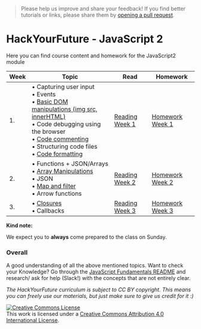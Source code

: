 > Please help us improve and share your feedback! If you find better tutorials
or links, please share them by [opening a pull request](https://github.com/HackYourFuture/JavaScript2/pulls).

# HackYourFuture - JavaScript 2

Here you can find course content and homework for the JavaScript2 module

|Week|Topic|Read|Homework|
|----|-----|----|--------|
|1.|• Capturing user input <br>• Events<br>• [Basic DOM manipulations (img src, innerHTML)](../../../fundamentals/blob/master/fundamentals/DOM_manipulation.md)<br>• Code debugging using the browser <br>• [Code commenting](../../../fundamentals/blob/master/fundamentals/code_commenting.md)<br>• Structuring code files<br>• [Code formatting](../../../fundamentals/blob/master/fundamentals/code_formatting.md) |[Reading Week 1](/Week1/README.md)|[Homework Week 1](/Week1/MAKEME.md)|
|2.|• Functions + JSON/Arrays<br>• [Array Manipulations](../../../fundamentals/blob/master/fundamentals/array_manipulation.md)<br>• JSON<br>• [Map and filter](../../../fundamentals/blob/master/fundamentals/map_filter.md)<br>• Arrow functions |[Reading Week 2](/Week2/README.md)|[Homework Week 2](/Week2/MAKEME.md)|
|3.|• [Closures](../../../fundamentals/blob/master/fundamentals/scope_closures_this.md) <br>• Callbacks|[Reading Week 3](/Week3/README.md)|[Homework Week 3](/Week3/MAKEME.md)|

__Kind note:__

We expect you to __always__ come prepared to the class on Sunday.

### Overall
A good understanding of all the above mentioned topics. Want to check your Knowledge? Go through the [JavaScript Fundamentals README](../../../fundamentals/blob/master/fundamentals/README.md) and research/ ask for help (Slack!) with the concepts that are not entirely clear.

*The HackYourFuture curriculum is subject to CC BY copyright. This means you can freely use our materials, but just make sure to give us credit for it :)*

<a rel="license" href="http://creativecommons.org/licenses/by/4.0/"><img alt="Creative Commons License" style="border-width:0" src="https://i.creativecommons.org/l/by/4.0/88x31.png" /></a><br />This work is licensed under a <a rel="license" href="http://creativecommons.org/licenses/by/4.0/">Creative Commons Attribution 4.0 International License</a>.
